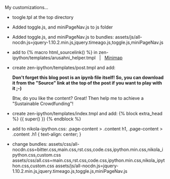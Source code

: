 My customizations...

* toogle.tpl at the top directory
* Added toggle.js, and miniPageNav.js to js folder
* Added toggle.js, and miniPageNav.js to bundles: 
    assets/js/all-nocdn.js=jquery-1.10.2.min.js,jquery.timeago.js,toggle.js,miniPageNav.js
* add to {% macro html_sourcelink() %} in zen-ipython/templates/arusahni_helper.tmpl
        &nbsp;&nbsp;|&nbsp;&nbsp;
        <a href='javascript:$.getScript("/assets/js/miniPageNav.js");'>Minimap</a>
* create zen-ipython/templates/post.tmpl and add:
        <p><b>Don't forget this blog post is an ipynb file itself! So, you can download it from the "Source" link
        at the top of the post if you want to play with it ;-)</b></p>
        <p class="gittip"> Btw, do you like the content? Great! Then help me to achieve a
        "Sustainable Crowdfunding"!</p>
        <script data-gittip-username="damianavila" src="//gttp.co/v1.js"></script>

* create zen-ipython/templates/index.tmpl and add:
        {% block extra_head %}
            {{ super() }}
            <style>
            div.input_prompt {
            display: none;
            }
            </style>
        {% endblock %}
* add to nikola-ipython.css:
        .page-content > .content h1, .page-content > .content .h1 {
        text-align: center;
        }
* change bundles:
        assets/css/all-nocdn.css=bitter.css,main.css,rst.css,code.css,ipython.min.css,nikola_ipython.css,custom.css
        assets/css/all.css=main.css,rst.css,code.css,ipython.min.css,nikola_ipython.css,custom.css
        assets/js/all-nocdn.js=jquery-1.10.2.min.js,jquery.timeago.js,toggle.js,miniPageNav.js
